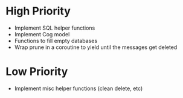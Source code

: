 # High Priority
* Implement SQL helper functions
* Implement Cog model
* Functions to fill empty databases
* Wrap prune in a coroutine to yield until the messages get deleted
# Low Priority
* Implement misc helper functions (clean delete, etc)
